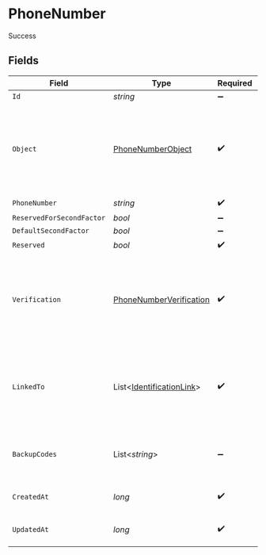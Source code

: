 # PhoneNumber

Success


## Fields

| Field                                                                                      | Type                                                                                       | Required                                                                                   | Description                                                                                | Example                                                                                    |
| ------------------------------------------------------------------------------------------ | ------------------------------------------------------------------------------------------ | ------------------------------------------------------------------------------------------ | ------------------------------------------------------------------------------------------ | ------------------------------------------------------------------------------------------ |
| `Id`                                                                                       | *string*                                                                                   | :heavy_minus_sign:                                                                         | N/A                                                                                        | ph_123456789                                                                               |
| `Object`                                                                                   | [PhoneNumberObject](../../Models/Components/PhoneNumberObject.md)                          | :heavy_check_mark:                                                                         | String representing the object's type. Objects of the same type share the same value.<br/> | phone_number                                                                               |
| `PhoneNumber`                                                                              | *string*                                                                                   | :heavy_check_mark:                                                                         | N/A                                                                                        | +11234567890                                                                               |
| `ReservedForSecondFactor`                                                                  | *bool*                                                                                     | :heavy_minus_sign:                                                                         | N/A                                                                                        | false                                                                                      |
| `DefaultSecondFactor`                                                                      | *bool*                                                                                     | :heavy_minus_sign:                                                                         | N/A                                                                                        | true                                                                                       |
| `Reserved`                                                                                 | *bool*                                                                                     | :heavy_check_mark:                                                                         | N/A                                                                                        | false                                                                                      |
| `Verification`                                                                             | [PhoneNumberVerification](../../Models/Components/PhoneNumberVerification.md)              | :heavy_check_mark:                                                                         | N/A                                                                                        | {<br/>"status": "verified",<br/>"strategy": "phone_code",<br/>"attempts": 2,<br/>"expire_at": 1622852400<br/>} |
| `LinkedTo`                                                                                 | List<[IdentificationLink](../../Models/Components/IdentificationLink.md)>                  | :heavy_check_mark:                                                                         | N/A                                                                                        | [<br/>{<br/>"type": "oauth_google",<br/>"id": "link_id_123"<br/>}<br/>]                    |
| `BackupCodes`                                                                              | List<*string*>                                                                             | :heavy_minus_sign:                                                                         | N/A                                                                                        | [<br/>"code1",<br/>"code2",<br/>"code3"<br/>]                                              |
| `CreatedAt`                                                                                | *long*                                                                                     | :heavy_check_mark:                                                                         | Unix timestamp of creation<br/>                                                            | 1594842023                                                                                 |
| `UpdatedAt`                                                                                | *long*                                                                                     | :heavy_check_mark:                                                                         | Unix timestamp of creation<br/>                                                            | 1604842023                                                                                 |
